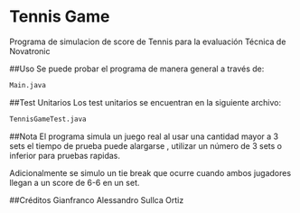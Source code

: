 # Tennis Game
Programa de simulacion de score de Tennis para la evaluación Técnica de Novatronic

##Uso
Se puede probar el programa  de manera general a través de:

```bash
Main.java
```
##Test Unitarios
Los test unitarios se encuentran en la siguiente archivo:

```bash
TennisGameTest.java
```

##Nota
El programa simula un juego real al usar una cantidad mayor a 3 sets el tiempo de prueba puede alargarse , utilizar un número de 3 sets o inferior para pruebas rapidas.

Adicionalmente se simulo un tie break que ocurre cuando ambos jugadores llegan a un score de 6-6 en un set.

##Créditos
Gianfranco Alessandro Sullca Ortiz